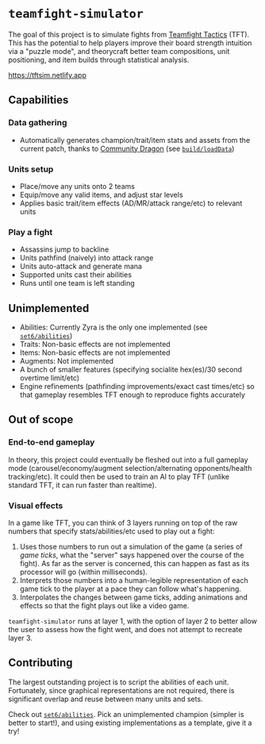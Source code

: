 # `teamfight-simulator`

The goal of this project is to simulate fights from [Teamfight Tactics](https://teamfighttactics.leagueoflegends.com/en-us/) (TFT). This has the potential to help players improve their board strength intuition via a "puzzle mode", and theorycraft better team compositions, unit positioning, and item builds through statistical analysis.

https://tftsim.netlify.app

## Capabilities

### Data gathering
- Automatically generates champion/trait/item stats and assets from the current patch, thanks to [Community Dragon](https://communitydragon.org) (see [`build/loadData`](build/loadData.ts))

### Units setup
- Place/move any units onto 2 teams
- Equip/move any valid items, and adjust star levels
- Applies basic trait/item effects (AD/MR/attack range/etc) to relevant units

### Play a fight
- Assassins jump to backline
- Units pathfind (naively) into attack range
- Units auto-attack and generate mana
- Supported units cast their abilities
- Runs until one team is left standing

## Unimplemented

- Abilities: Currently Zyra is the only one implemented (see [`set6/abilities`](src/data/set6/abilities.ts))
- Traits: Non-basic effects are not implemented
- Items: Non-basic effects are not implemented
- Augments: Not implemented
- A bunch of smaller features (specifying socialite hex(es)/30 second overtime limit/etc)
- Engine refinements (pathfinding improvements/exact cast times/etc) so that gameplay resembles TFT enough to reproduce fights accurately

## Out of scope

### End-to-end gameplay
In theory, this project could eventually be fleshed out into a full gameplay mode (carousel/economy/augment selection/alternating opponents/health tracking/etc). It could then be used to train an AI to play TFT (unlike standard TFT, it can run faster than realtime).

### Visual effects
In a game like TFT, you can think of 3 layers running on top of the raw numbers that specify stats/abilities/etc used to play out a fight:
1. Uses those numbers to run out a simulation of the game (a series of _game ticks_, what the "server" says happened over the course of the fight). As far as the server is concerned, this can happen as fast as its processor will go (within milliseconds).
2. Interprets those numbers into a human-legible representation of each game tick to the player at a pace they can follow what's happening.
3. Interpolates the changes between game ticks, adding animations and effects so that the fight plays out like a video game.

`teamfight-simulator` runs at layer 1, with the option of layer 2 to better allow the user to assess how the fight went, and does not attempt to recreate layer 3.

## Contributing

The largest outstanding project is to script the abilities of each unit. Fortunately, since graphical representations are not required, there is significant overlap and reuse between many units and sets.

Check out [`set6/abilities`](src/data/set6/abilities.ts). Pick an unimplemented champion (simpler is better to start!), and using existing implementations as a template, give it a try!
